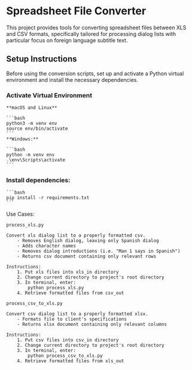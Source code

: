 # Spreadsheet File Converter

This project provides tools for converting spreadsheet files between XLS and CSV formats, specifically tailored for processing dialog lists with particular focus on foreign language
subtitle text.

## Setup Instructions

Before using the conversion scripts, set up and activate a Python virtual environment and install the necessary dependencies.

### Activate Virtual Environment

    **macOS and Linux**

    ```bash
    python3 -m venv env
    source env/bin/activate
    ```
    **Windows:**

    ```bash
    python -m venv env
    .\env\Scripts\activate
    ```

### Install dependencies:
    ```bash
    pip install -r requirements.txt
    ```
Use Cases:

    process_xls.py

    Convert xls dialog list to a properly formatted csv.
        - Removes English dialog, leaving only Spanish dialog
        - Adds character names
        - Removes dialog introductions (i.e. "Man 1 says in Spanish")
        - Returns csv document containing only relevant rows

    Instructions:
        1. Put xls files into xls_in directory
        2. Change current directory to project's root directory
        3. In terminal, enter:
            python process_xls.py
        4. Retrieve formatted files from csv_out

    process_csv_to_xls.py

    Convert csv dialog list to a properly formatted xlsx.
        - Formats file to client's specifications
        - Returns xlsx document containing only relevant columns

    Instructions:
        1. Put csv files into csv_in directory
        2. Change current directory to project's root directory
        3. In terminal, enter:
            python process_csv_to_xls.py
        4. Retrieve formatted files from xls_out
